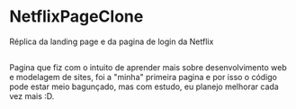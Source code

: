 # NetflixPageClone
Réplica da landing page e da pagina de login da Netflix
##
Pagina que fiz com o intuito de aprender mais sobre desenvolvimento web e modelagem de sites, foi a "minha" primeira pagina e por isso o código pode estar meio bagunçado, mas com estudo, eu planejo melhorar cada vez mais :D.
